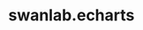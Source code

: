 # swanlab.echarts 

<!--@include: @zh/shared/custom-charts.md-->

<!--@include: @zh/shared/custom-charts-3d.md-->